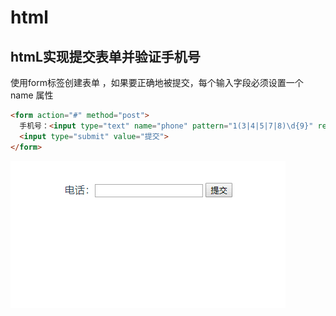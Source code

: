 # html

## htmL实现提交表单并验证手机号

使用form标签创建表单 ，如果要正确地被提交，每个输入字段必须设置一个 name 属性

```html
<form action="#" method="post">
  手机号：<input type="text" name="phone" pattern="1(3|4|5|7|8)\d{9}" required/>
  <input type="submit" value="提交">
</form>
```
![An image](https://github.com/MY729/blog/raw/gh-pages/img/html相关/html-1.gif)